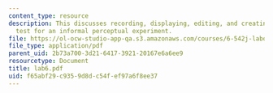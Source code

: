 ```yaml
---
content_type: resource
description: This discusses recording, displaying, editing, and creating a listening
  test for an informal perceptual experiment.
file: https://ol-ocw-studio-app-qa.s3.amazonaws.com/courses/6-542j-laboratory-on-the-physiology-acoustics-and-perception-of-speech-fall-2005/f65abf29c9359d8dc54fef97a6f8ee37_lab6.pdf
file_type: application/pdf
parent_uid: 2b73a700-3d21-6417-3921-20167e6a6ee9
resourcetype: Document
title: lab6.pdf
uid: f65abf29-c935-9d8d-c54f-ef97a6f8ee37
---
```

